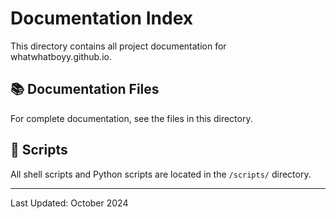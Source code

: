 # Documentation Index

This directory contains all project documentation for whatwhatboyy.github.io.

## 📚 Documentation Files

For complete documentation, see the files in this directory.

## 🔧 Scripts

All shell scripts and Python scripts are located in the `/scripts/` directory.

---

Last Updated: October 2024
